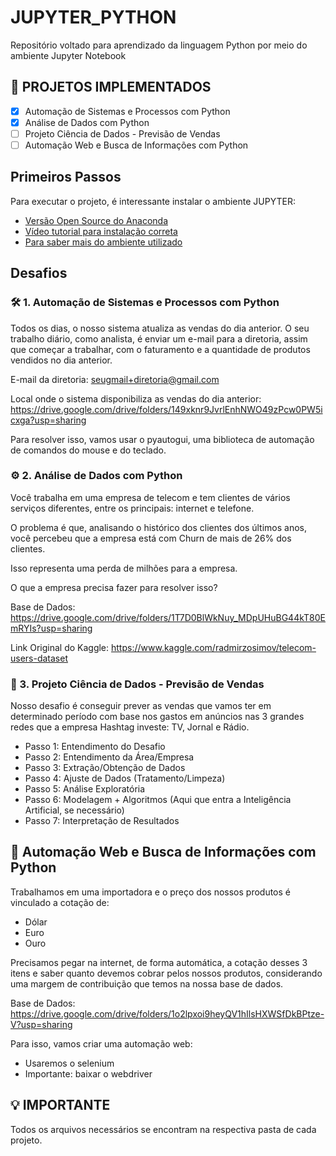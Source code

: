 # JUPYTER_PYTHON
Repositório voltado para aprendizado da linguagem Python por meio do ambiente Jupyter Notebook

## 🚧 PROJETOS IMPLEMENTADOS
- [x] Automação de Sistemas e Processos com Python
- [x] Análise de Dados com Python
- [ ] Projeto Ciência de Dados - Previsão de Vendas
- [ ] Automação Web e Busca de Informações com Python

## Primeiros Passos

Para executar o projeto, é interessante instalar o ambiente JUPYTER:

- [Versão Open Source do Anaconda](https://www.anaconda.com/products/individual)
- [Vídeo tutorial para instalação correta](https://www.youtube.com/watch?v=_eK0z5QbpKA&t=0s)
- [Para saber mais do ambiente utilizado](https://github.com/jupyter/notebook)

## Desafios

### 🛠 1.  Automação de Sistemas e Processos com Python
Todos os dias, o nosso sistema atualiza as vendas do dia anterior. O seu trabalho diário, como analista, é enviar um e-mail para a diretoria, assim que começar a trabalhar, com o faturamento e a quantidade de produtos vendidos no dia anterior.

E-mail da diretoria: seugmail+diretoria@gmail.com

Local onde o sistema disponibiliza as vendas do dia anterior: https://drive.google.com/drive/folders/149xknr9JvrlEnhNWO49zPcw0PW5icxga?usp=sharing

Para resolver isso, vamos usar o pyautogui, uma biblioteca de automação de comandos do mouse e do teclado.

### ⚙️ 2.  Análise de Dados com Python
Você trabalha em uma empresa de telecom e tem clientes de vários serviços diferentes, entre os principais: internet e telefone.

O problema é que, analisando o histórico dos clientes dos últimos anos, você percebeu que a empresa está com Churn de mais de 26% dos clientes.

Isso representa uma perda de milhões para a empresa.

O que a empresa precisa fazer para resolver isso?

Base de Dados: https://drive.google.com/drive/folders/1T7D0BlWkNuy_MDpUHuBG44kT80EmRYIs?usp=sharing

Link Original do Kaggle: https://www.kaggle.com/radmirzosimov/telecom-users-dataset

### 🚀 3.  Projeto Ciência de Dados - Previsão de Vendas
Nosso desafio é conseguir prever as vendas que vamos ter em determinado período com base nos gastos em anúncios nas 3 grandes redes que a empresa Hashtag investe: TV, Jornal e Rádio.
- Passo 1: Entendimento do Desafio
- Passo 2: Entendimento da Área/Empresa
- Passo 3: Extração/Obtenção de Dados
- Passo 4: Ajuste de Dados (Tratamento/Limpeza)
- Passo 5: Análise Exploratória
- Passo 6: Modelagem + Algoritmos (Aqui que entra a Inteligência Artificial, se necessário)
- Passo 7: Interpretação de Resultados

## 💜 Automação Web e Busca de Informações com Python
Trabalhamos em uma importadora e o preço dos nossos produtos é vinculado a cotação de:
- Dólar
- Euro
- Ouro

Precisamos pegar na internet, de forma automática, a cotação desses 3 itens e saber quanto devemos cobrar pelos nossos produtos, considerando uma margem de contribuição que temos na nossa base de dados.

Base de Dados: https://drive.google.com/drive/folders/1o2lpxoi9heyQV1hIlsHXWSfDkBPtze-V?usp=sharing

Para isso, vamos criar uma automação web:

- Usaremos o selenium
- Importante: baixar o webdriver


## 💡 IMPORTANTE
Todos os arquivos necessários se encontram na respectiva pasta de cada projeto.
